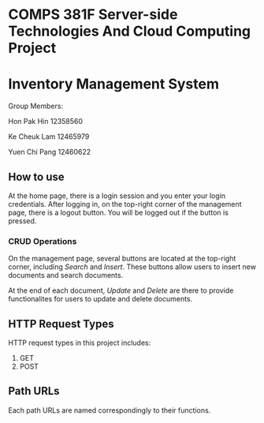 # COMPS 381F Server-side Technologies And Cloud Computing Project

# Inventory Management System

Group Members:

Hon Pak Hin   12358560

Ke Cheuk Lam  12465979

Yuen Chi Pang 12460622


## How to use
At the home page, there is a login session and you enter your login credentials.
After logging in, on the top-right corner of the management page, there is a logout button. You will be logged out if the button is pressed.

### CRUD Operations
On the management page, several buttons are located at the top-right corner, including *Search* and *Insert*. These buttons allow users to insert new documents and search documents.

At the end of each document, *Update* and *Delete* are there to provide functionalites for users to update and delete documents.

## HTTP Request Types
HTTP request types in this project includes:
1. GET
2. POST

## Path URLs
Each path URLs are named correspondingly to their functions.
